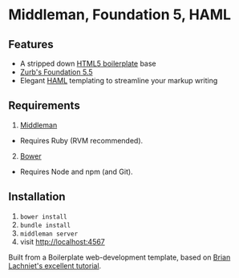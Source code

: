 # Middleman, Foundation 5, HAML

## Features
- A stripped down [HTML5 boilerplate](https://github.com/h5bp/html5-boilerplate) base
- [Zurb's Foundation 5.5](http://foundation.zurb.com/)
- Elegant [HAML](http://haml.info/) templating to streamline your markup writing

## Requirements

1. [Middleman](https://middlemanapp.com/)
 - Requires Ruby (RVM recommended).
2. [Bower](http://bower.io/)
 - Requires Node and npm (and Git).

## Installation

1. `bower install`
2. `bundle install`
3. `middleman server`
4. visit [http://localhost:4567](http://localhost:4567)

Built from a Boilerplate web-development template, based on [Brian Lachniet's excellent tutorial](http://blachniet.com/blog/middleman-foundation/).